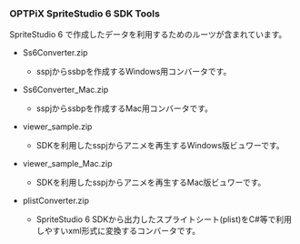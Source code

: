### OPTPiX SpriteStudio 6 SDK Tools

SpriteStudio 6 で作成したデータを利用するためのルーツが含まれています。

- Ss6Converter.zip
  - sspjからssbpを作成するWindows用コンバータです。

- Ss6Converter_Mac.zip
  - sspjからssbpを作成するMac用コンバータです。

- viewer_sample.zip
  - SDKを利用したsspjからアニメを再生するWindows版ビュワーです。

- viewer_sample_Mac.zip
  - SDKを利用したsspjからアニメを再生するMac版ビュワーです。

- plistConverter.zip
  - SpriteStudio 6 SDKから出力したスプライトシート(plist)をC#等で利用しやすいxml形式に変換するコンバータです。

